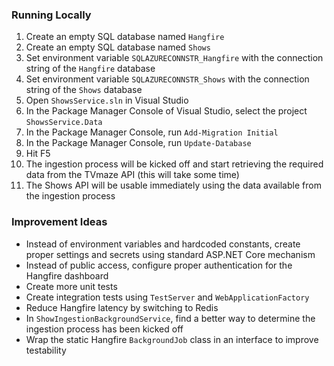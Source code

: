 ### Running Locally
1. Create an empty SQL database named `Hangfire`
2. Create an empty SQL database named `Shows`
3. Set environment variable `SQLAZURECONNSTR_Hangfire` with the connection string of the `Hangfire` database 
4. Set environment variable `SQLAZURECONNSTR_Shows` with the connection string of the `Shows` database 
5. Open `ShowsService.sln` in Visual Studio
6. In the Package Manager Console of Visual Studio, select the project `ShowsService.Data`
7. In the Package Manager Console, run `Add-Migration Initial`
8. In the Package Manager Console, run `Update-Database`
9. Hit F5
10. The ingestion process will be kicked off and start retrieving the required data from the TVmaze API (this will take some time)
11. The Shows API will be usable immediately using the data available from the ingestion process

### Improvement Ideas
* Instead of environment variables and hardcoded constants, create proper settings and secrets using standard ASP.NET Core mechanism  
* Instead of public access, configure proper authentication for the Hangfire dashboard  
* Create more unit tests  
* Create integration tests using `TestServer` and `WebApplicationFactory`  
* Reduce Hangfire latency by switching to Redis  
* In `ShowIngestionBackgroundService`, find a better way to determine the ingestion process has been kicked off  
* Wrap the static Hangfire `BackgroundJob` class in an interface to improve testability 